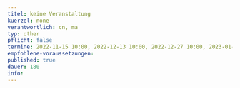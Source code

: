 ```yaml
---
titel: keine Veranstaltung
kuerzel: none
verantwortlich: cn, ma
typ: other
pflicht: false
termine: 2022-11-15 10:00, 2022-12-13 10:00, 2022-12-27 10:00, 2023-01-03 10:00, 2023-01-10 10:00, 2023-01-17 10:00, 2023-01-24 10:00, 2023-01-31 10:00 
empfohlene-voraussetzungen: 
published: true
dauer: 180
info: 
---
```


